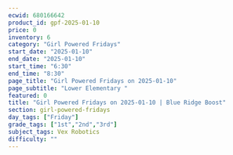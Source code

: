 ```yaml
---
ecwid: 680166642
product_id: gpf-2025-01-10
price: 0
inventory: 6
category: "Girl Powered Fridays"
start_date: "2025-01-10"
end_date: "2025-01-10"
start_time: "6:30"
end_time: "8:30"
page_title: "Girl Powered Fridays on 2025-01-10"
page_subtitle: "Lower Elementary "
featured: 0
title: "Girl Powered Fridays on 2025-01-10 | Blue Ridge Boost"
section: girl-powered-fridays
day_tags: ["Friday"]
grade_tags: ["1st","2nd","3rd"]
subject_tags: Vex Robotics
difficulty: ""
---
```


